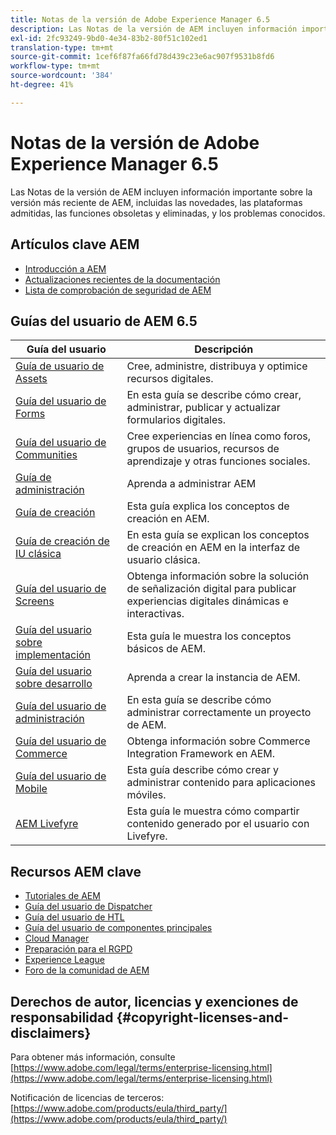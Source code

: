 ```yaml
---
title: Notas de la versión de Adobe Experience Manager 6.5
description: Las Notas de la versión de AEM incluyen información importante sobre la versión más reciente de AEM, incluidas las novedades, las plataformas admitidas, las funciones obsoletas y eliminadas, y los problemas conocidos.
exl-id: 2fc93249-9bd0-4e34-83b2-80f51c102ed1
translation-type: tm+mt
source-git-commit: 1cef6f87fa66fd78d439c23e6ac907f9531b8fd6
workflow-type: tm+mt
source-wordcount: '384'
ht-degree: 41%

---
```


# Notas de la versión de Adobe Experience Manager 6.5

Las Notas de la versión de AEM incluyen información importante sobre la versión más reciente de AEM, incluidas las novedades, las plataformas admitidas, las funciones obsoletas y eliminadas, y los problemas conocidos.

## Artículos clave AEM

* [Introducción a AEM](https://experienceleague.adobe.com/docs/experience-manager-cloud-service/overview/home.html?lang=es)
* [Actualizaciones recientes de la documentación](https://helpx.adobe.com/experience-manager/documentation-updates.html)
* [Lista de comprobación de seguridad de AEM](/help/sites-administering/security-checklist.md)

## Guías del usuario de AEM 6.5

| Guía del usuario | Descripción |
|--- |---|
| [Guía de usuario de Assets](/help/assets/home.md) | Cree, administre, distribuya y optimice recursos digitales. |
| [Guía del usuario de Forms](/help/forms/home.md) | En esta guía se describe cómo crear, administrar, publicar y actualizar formularios digitales. |
| [Guía del usuario de Communities](/help/communities/home.md) | Cree experiencias en línea como foros, grupos de usuarios, recursos de aprendizaje y otras funciones sociales. |
| [Guía de administración](/help/sites-administering/home.md) | Aprenda a administrar AEM |
| [Guía de creación](/help/sites-authoring/home.md) | Esta guía explica los conceptos de creación en AEM. |
| [Guía de creación de IU clásica](/help/sites-classic-ui-authoring/home.md) | En esta guía se explican los conceptos de creación en AEM en la interfaz de usuario clásica. |
| [Guía del usuario de Screens](https://docs.adobe.com/content/help/es-ES/experience-manager-screens/user-guide/aem-screens-introduction.html) | Obtenga información sobre la solución de señalización digital para publicar experiencias digitales dinámicas e interactivas. |
| [Guía del usuario sobre implementación](/help/sites-deploying/home.md) | Esta guía le muestra los conceptos básicos de AEM. |
| [Guía del usuario sobre desarrollo](/help/sites-developing/home.md) | Aprenda a crear la instancia de AEM. |
| [Guía del usuario de administración](/help/managing/home.md) | En esta guía se describe cómo administrar correctamente un proyecto de AEM. |
| [Guía del usuario de Commerce](/help/commerce/home.md) | Obtenga información sobre Commerce Integration Framework en AEM. |
| [Guía del usuario de Mobile](/help/mobile/home.md) | Esta guía describe cómo crear y administrar contenido para aplicaciones móviles. |
| [AEM Livefyre](https://docs.adobe.com/content/help/en/livefyre/using/home.html) | Esta guía le muestra cómo compartir contenido generado por el usuario con Livefyre. |

## Recursos AEM clave

* [Tutoriales de AEM](https://helpx.adobe.com/experience-manager/kt/index/aem-6-5-videos.html)
* [Guía del usuario de Dispatcher](https://docs.adobe.com/content/help/es-ES/experience-manager-dispatcher/using/dispatcher.html)
* [Guía del usuario de HTL](https://docs.adobe.com/content/help/es-ES/experience-manager-htl/using/overview.html)
* [Guía del usuario de componentes principales](https://docs.adobe.com/content/help/es-ES/experience-manager-core-components/using/introduction.html)
* [Cloud Manager](https://docs.adobe.com/content/help/es-ES/experience-manager-cloud-manager/using/introduction-to-cloud-manager.html)
* [Preparación para el RGPD](/help/managing/data-protection-and-privacy.md)
* [Experience League](https://guided.adobe.com/?promoid=K42KVXHD&amp;mv=other#recommended/solutions/experience-manager)
* [Foro de la comunidad de AEM](https://experienceleaguecommunities.adobe.com/t5/adobe-experience-manager/ct-p/adobe-experience-manager-community)

## Derechos de autor, licencias y exenciones de responsabilidad {#copyright-licenses-and-disclaimers}

Para obtener más información, consulte [https://www.adobe.com/legal/terms/enterprise-licensing.html](https://www.adobe.com/legal/terms/enterprise-licensing.html)

Notificación de licencias de terceros: [https://www.adobe.com/products/eula/third_party/](https://www.adobe.com/products/eula/third_party/)
